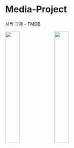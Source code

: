 # Media-Project
새싹 과제 - TMDB

<img width="30%" src="https://github.com/DONG-WOON/Media-Project/assets/80871083/2a02acda-ee61-4b8c-ba26-19ba7692c8a2"/>
<img width="30%" src="https://github.com/DONG-WOON/Media-Project/assets/80871083/e7061eb6-cc22-4c08-ab79-e25827272af3"/>
